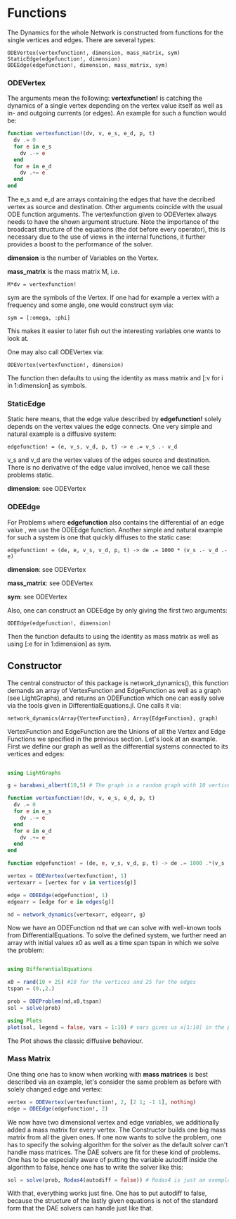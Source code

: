 # Functions

The Dynamics for the whole Network is constructed from functions for the single vertices and edges. There are several types:

```@docs
ODEVertex(vertexfunction!, dimension, mass_matrix, sym)
StaticEdge(edgefunction!, dimension)
ODEEdge(edgefunction!, dimension, mass_matrix, sym)
```


### ODEVertex

The arguments mean the following: **vertexfunction!** is catching the dynamics of a single vertex depending on the vertex value itself as well as in- and outgoing currents (or edges). An example for such a function would be:

```julia
function vertexfunction!(dv, v, e_s, e_d, p, t)
  dv .= 0
  for e in e_s
    dv .-= e
  end
  for e in e_d
    dv .+= e
  end
end
```

The e_s and e_d are arrays containing the edges that have the decribed vertex as source and destination. Other arguments coincide with the usual ODE function arguments. The vertexfunction given to ODEVertex always needs to have the shown argument structure. Note the importance of the broadcast structure of the equations (the dot before every operator), this is necessary due to the use of views in the internal functions, it further provides a boost to the performance of the solver.

**dimension** is the number of Variables on the Vertex.

**mass_matrix** is the mass matrix M, i.e.

```@docs
M*dv = vertexfunction!
```

sym are the symbols of the Vertex. If one had for example a vertex with a frequency and some angle, one would construct sym via:

```@docs
sym = [:omega, :phi]
```

This makes it easier to later fish out the interesting variables one wants to look at.

One may also call ODEVertex via:

```@docs
ODEVertex(vertexfunction!, dimension)
```

The function then defaults to using the identity as mass matrix and [:v for i in 1:dimension] as symbols.


### StaticEdge

Static here means, that the edge value described by **edgefunction!** solely depends on the vertex values the edge connects. One very simple and natural example is a diffusive system:

```@julia
edgefunction! = (e, v_s, v_d, p, t) -> e .= v_s .- v_d
```

v_s and v_d are the vertex values of the edges source and destination. There is no derivative of the edge value involved, hence we call these problems static.

**dimension**: see ODEVertex

### ODEEdge

For Problems where **edgefunction** also contains the differential of an edge value , we use the ODEEdge function. Another simple and natural example for such a system is one that quickly diffuses to the static case:

```@julia
edgefunction! = (de, e, v_s, v_d, p, t) -> de .= 1000 * (v_s .- v_d .- e)
```

**dimension**: see ODEVertex

**mass_matrix**: see ODEVertex

**sym**: see ODEVertex

Also, one can construct an ODEEdge by only giving the first two arguments:

```@docs
ODEEdge(edgefunction!, dimension)
```

Then the function defaults to using the identity as mass matrix as well as using [:e for in 1:dimension] as sym.




## Constructor

The central constructor of this package is network_dynamics(), this function demands an array of VertexFunction and EdgeFunction as well as a graph (see LightGraphs), and returns an ODEFunction which one can easily solve via the tools given in DifferentialEquations.jl. One calls it via:

```@docs
network_dynamics(Array{VertexFunction}, Array{EdgeFunction}, graph)
```

VertexFunction and EdgeFunction are the Unions of all the Vertex and Edge Functions we specified in the previous section. Let's look at an example. First we define our graph as well as the differential systems connected to its vertices and edges:

```julia

using LightGraphs

g = barabasi_albert(10,5) # The graph is a random graph with 10 vertices and 25 Edges.

function vertexfunction!(dv, v, e_s, e_d, p, t)
  dv .= 0
  for e in e_s
    dv .-= e
  end
  for e in e_d
    dv .+= e
  end
end

function edgefunction! = (de, e, v_s, v_d, p, t) -> de .= 1000 .*(v_s .- v_d .- e)

vertex = ODEVertex(vertexfunction!, 1)
vertexarr = [vertex for v in vertices(g)]

edge = ODEEdge(edgefunction!, 1)
edgearr = [edge for e in edges(g)]

nd = network_dynamics(vertexarr, edgearr, g)
```

Now we have an ODEFunction nd that we can solve with well-known tools from DifferentialEquations. To solve the defined system,
we further need an array with initial values x0 as well as a time span tspan in which we solve the problem:

```julia

using DifferentialEquations

x0 = rand(10 + 25) #10 for the vertices and 25 for the edges
tspan = (0.,2.)

prob = ODEProblem(nd,x0,tspan)
sol = solve(prob)

using Plots
plot(sol, legend = false, vars = 1:10) # vars gives us x[1:10] in the plot
```

The Plot shows the classic diffusive behaviour.

### Mass Matrix

One thing one has to know when working with **mass matrices** is best described via an example, let's consider
the same problem as before with solely changed edge and vertex:

```julia
vertex = ODEVertex(vertexfunction!, 2, [2 1; -1 1], nothing)
edge = ODEEdge(edgefunction!, 2)
```

We now have two dimensional vertex and edge variables, we additionally added a mass matrix for every vertex. The Constructor builds one
big mass matrix from all the given ones. If one now wants to solve the problem, one has to specify the solving algorithm for the solver as the
default solver can't handle mass matrices. The DAE solvers are fit for these kind of problems. One has to be especially aware of putting the variable autodiff inside the algorithm to false, hence one has to write the solver like this:

```julia
sol = solve(prob, Rodas4(autodiff = false)) # Rodas4 is just an exemplary DAE solving algorithm, there are many more.#
```

With that, everything works just fine. One has to put autodiff to false, because the structure of the lastly given equations is not of the standard form that the DAE solvers can handle just like that.
